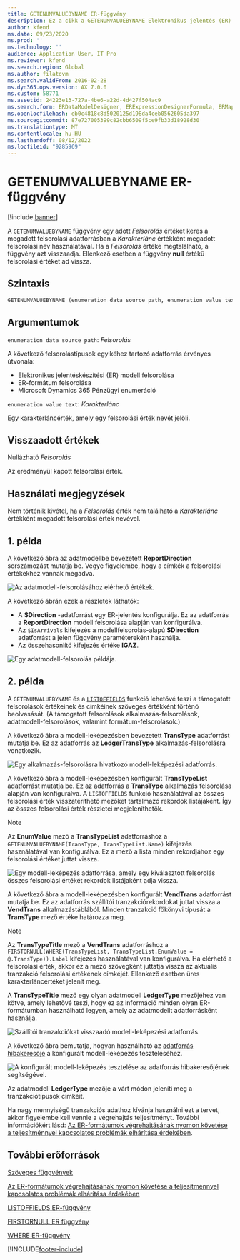 ```yaml
---
title: GETENUMVALUEBYNAME ER-függvény
description: Ez a cikk a GETENUMVALUEBYNAME Elektronikus jelentés (ER) funkcióval kapcsolatban tartalmaz tájékoztatást.
author: kfend
ms.date: 09/23/2020
ms.prod: ''
ms.technology: ''
audience: Application User, IT Pro
ms.reviewer: kfend
ms.search.region: Global
ms.author: filatovm
ms.search.validFrom: 2016-02-28
ms.dyn365.ops.version: AX 7.0.0
ms.custom: 58771
ms.assetid: 24223e13-727a-4be6-a22d-4d427f504ac9
ms.search.form: ERDataModelDesigner, ERExpressionDesignerFormula, ERMappedFormatDesigner, ERModelMappingDesigner
ms.openlocfilehash: eb0c4818c8d5020125d198da4ceb0562605da397
ms.sourcegitcommit: 87e727005399c82cbb6509f5ce9fb33d18928d30
ms.translationtype: MT
ms.contentlocale: hu-HU
ms.lasthandoff: 08/12/2022
ms.locfileid: "9285969"
---
```

# <a name="getenumvaluebyname-er-function"></a>GETENUMVALUEBYNAME ER-függvény

[!include [banner](../includes/banner.md)]

A `GETENUMVALUEBYNAME` függvény egy adott *Felsorolás* értéket keres a megadott felsorolási adatforrásban a *Karakterlánc* értékként megadott felsorolási név használatával. Ha a *Felsorolás* értéke megtalálható, a függvény azt visszaadja. Ellenkező esetben a függvény **null** értékű felsorolási értéket ad vissza.

## <a name="syntax"></a>Szintaxis

```vb
GETENUMVALUEBYNAME (enumeration data source path, enumeration value text)
```

## <a name="arguments"></a>Argumentumok

`enumeration data source path`: *Felsorolás*

A következő felsorolástípusok egyikéhez tartozó adatforrás érvényes útvonala:

- Elektronikus jelentéskészítési (ER) modell felsorolása
- ER-formátum felsorolása
- Microsoft Dynamics 365 Pénzügyi enumeráció

`enumeration value text`: *Karakterlánc*

Egy karakterláncérték, amely egy felsorolási érték nevét jelöli.

## <a name="return-values"></a>Visszaadott értékek

Nullázható *Felsorolás*

Az eredményül kapott felsorolási érték.

## <a name="usage-notes"></a>Használati megjegyzések

Nem történik kivétel, ha a *Felsorolás* érték nem található a *Karakterlánc* értékként megadott felsorolási érték nevével.

## <a name="example-1"></a>1. példa

A következő ábra az adatmodellbe bevezetett **ReportDirection** sorszámozást mutatja be. Vegye figyelembe, hogy a címkék a felsorolási értékekhez vannak megadva.

![Az adatmodell-felsorolásához elérhető értékek.](./media/ER-data-model-enumeration-values.PNG)

A következő ábrán ezek a részletek láthatók:

- A **$Direction** -adatforrást egy ER-jelentés konfigurálja. Ez az adatforrás a **ReportDirection** modell felsorolása alapján van konfigurálva.
- Az `$IsArrivals` kifejezés a modellfelsorolás-alapú **$Direction** adatforrást a jelen függvény paramétereként használja.
- Az összehasonlító kifejezés értéke **IGAZ**.

![Egy adatmodell-felsorolás példája.](./media/ER-data-model-enumeration-usage.PNG)

## <a name="example-2"></a>2. példa

A `GETENUMVALUEBYNAME` és a [`LISTOFFIELDS`](er-functions-list-listoffields.md) funkció lehetővé teszi a támogatott felsorolások értékeinek és címkéinek szöveges értékként történő beolvasását. (A támogatott felsorolások alkalmazás-felsorolások, adatmodell-felsorolások, valamint formátum-felsorolások.)

A következő ábra a modell-leképezésben bevezetett **TransType** adatforrást mutatja be. Ez az adatforrás az **LedgerTransType** alkalmazás-felsorolásra vonatkozik.

![Egy alkalmazás-felsorolásra hivatkozó modell-leképezési adatforrás.](./media/er-functions-text-getenumvaluebyname-example2-1.png)

A következő ábra a modell-leképezésben konfigurált **TransTypeList** adatforrást mutatja be. Ez az adatforrás a **TransType** alkalmazás felsorolása alapján van konfigurálva. A `LISTOFFIELDS` funkció használatával az összes felsorolási érték visszatéríthető mezőket tartalmazó rekordok listájaként. Így az összes felsorolási érték részletei megjeleníthetők.

> [!NOTE]
> Az **EnumValue** mező a **TransTypeList** adatforráshoz a `GETENUMVALUEBYNAME(TransType, TransTypeList.Name)` kifejezés használatával van konfigurálva. Ez a mező a lista minden rekordjához egy felsorolási értéket juttat vissza.

![Egy modell-leképezés adatforrása, amely egy kiválasztott felsorolás összes felsorolási értékét rekordok listájaként adja vissza.](./media/er-functions-text-getenumvaluebyname-example2-2.png)

A következő ábra a modell-leképezésben konfigurált **VendTrans** adatforrást mutatja be. Ez az adatforrás szállítói tranzakciórekordokat juttat vissza a **VendTrans** alkalmazástáblából. Minden tranzakció főkönyvi típusát a **TransType** mező értéke határozza meg.

> [!NOTE]
> Az **TransTypeTitle** mező a **VendTrans** adatforráshoz a `FIRSTORNULL(WHERE(TransTypeList, TransTypeList.EnumValue = @.TransType)).Label` kifejezés használatával van konfigurálva. Ha elérhető a felsorolási érték, akkor ez a mező szövegként juttatja vissza az aktuális tranzakció felsorolási értékének címkéjét. Ellenkező esetben üres karakterláncértéket jelenít meg.
>
> A **TransTypeTitle** mező egy olyan adatmodell **LedgerType** mezőjéhez van kötve, amely lehetővé teszi, hogy ez az információ minden olyan ER-formátumban használható legyen, amely az adatmodellt adatforrásként használja.

![Szállítói tranzakciókat visszaadó modell-leképezési adatforrás.](./media/er-functions-text-getenumvaluebyname-example2-3.png)

A következő ábra bemutatja, hogyan használható az [adatforrás hibakeresője](er-debug-data-sources.md) a konfigurált modell-leképezés teszteléséhez.

![A konfigurált modell-leképezés tesztelése az adatforrás hibakeresőjének segítségével.](./media/er-functions-text-getenumvaluebyname-example2-4.gif)

Az adatmodell **LedgerType** mezője a várt módon jeleníti meg a tranzakciótípusok címkéit.

Ha nagy mennyiségű tranzakciós adathoz kívánja használni ezt a tervet, akkor figyelembe kell vennie a végrehajtás teljesítményt. További információkért lásd: [Az ER-formátumok végrehajtásának nyomon követése a teljesítménnyel kapcsolatos problémák elhárítása érdekében](trace-execution-er-troubleshoot-perf.md).

## <a name="additional-resources"></a>További erőforrások

[Szöveges függvények](er-functions-category-text.md)

[Az ER-formátumok végrehajtásának nyomon követése a teljesítménnyel kapcsolatos problémák elhárítása érdekében](trace-execution-er-troubleshoot-perf.md)

[LISTOFFIELDS ER-függvény](er-functions-list-listoffields.md)

[FIRSTORNULL ER függvény](er-functions-list-firstornull.md)

[WHERE ER-függvény](er-functions-list-where.md)


[!INCLUDE[footer-include](../../../includes/footer-banner.md)]
